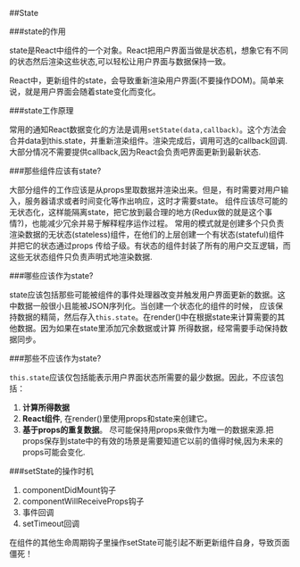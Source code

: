 ##State


###state的作用

state是React中组件的一个对象。React把用户界面当做是状态机，想象它有不同的状态然后渲染这些状态,可以轻松让用户界面与数据保持一致。

React中，更新组件的state，会导致重新渲染用户界面(不要操作DOM)。简单来说，就是用户界面会随着state变化而变化。

###state工作原理

常用的通知React数据变化的方法是调用`setState(data,callback)`。这个方法会合并data到this.state，并重新渲染组件。渲染完成后，调用可选的callback回调.大部分情况不需要提供callback,因为React会负责吧界面更新到最新状态.


###那些组件应该有state?

大部分组件的工作应该是从props里取数据并渲染出来。但是，有时需要对用户输入，服务器请求或者时间变化等作出响应，这时才需要state。
组件应该尽可能的无状态化，这样能隔离state，把它放到最合理的地方(Redux做的就是这个事情?)，也能减少冗余并易于解释程序运作过程。
常用的模式就是创建多个只负责渲染数据的无状态(stateless)组件，在他们的上层创建一个有状态(stateful)组件并把它的状态通过props
传给子级。有状态的组件封装了所有的用户交互逻辑，而这些无状态组件只负责声明式地渲染数据.

###哪些应该作为state?

state应该包括那些可能被组件的事件处理器改变并触发用户界面更新的数据。这中数据一般很小且能被JSON序列化。当创建一个状态化的组件的时候，
应该保持数据的精简，然后存入`this.state`。在render()中在根据state来计算需要的其他数据。因为如果在state里添加冗余数据或计算
所得数据，经常需要手动保持数据同步。

###那些不应该作为state?

`this.state`应该仅包括能表示用户界面状态所需要的最少数据。因此，不应该包括：

1. **计算所得数据**
2. **React组件**, 在render()里使用props和state来创建它。
3. **基于props的重复数据**。 尽可能保持用props来做作为唯一的数据来源.把props保存到state中的有效的场景是需要知道它以前的值得时候,因为未来的props可能会变化.


###setState的操作时机

1. componentDidMount钩子
2. componentWillReceiveProps钩子
3. 事件回调
4. setTimeout回调

在组件的其他生命周期钩子里操作setState可能引起不断更新组件自身，导致页面僵死！


